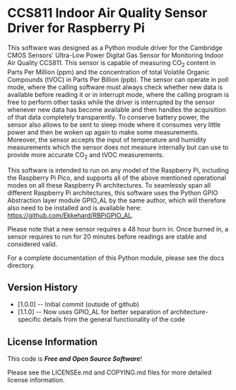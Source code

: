 CCS811 Indoor Air Quality Sensor Driver for Raspberry Pi
========================================================

This software was designed as a Python module driver for the Cambridge CMOS 
Sensors' Ultra-Low Power Digital Gas Sensor for Monitoring Indoor Air Quality
CCS811.  This sensor is capable of measuring CO<sub>2</sub> content in Parts 
Per Million (ppm) and the concentration of total Volatile Organic Compounds 
(tVOC) in Parts Per Billion (ppb).  The sensor can operate in poll mode, 
where the calling software must always check whether new data is available 
before reading it or in interrupt mode, where the calling program is free to 
perform other tasks while the driver is interrupted by the sensor whenever 
new data has become available and then handles the acquisition of that data 
completely transparently.  To conserve battery power, the sensor also allows 
to be sent to sleep mode where it consumes very little power and then be 
woken up again to make some measurements.  Moreover, the sensor accepts the 
input of temperature and humidity measurements which the sensor does not 
measure internally but can use to provide more accurate CO<sub>2</sub> and tVOC 
measurements.

This software is intended to run on any model of the Raspberry Pi, including the
Raspberry Pi Pico, and supports all of the above mentioned operational modes on 
all these Raspberry Pi architectures.  To seamlessly span all different 
Raspberry Pi architectures, this software uses the Python GPIO Abstraction layer 
module GPIO_AL by the same author, which will therefore also need to be 
installed and is available here: https://github.com/Ekkehard/RBPiGPIO_AL.

Please note that a new sensor requires a 48 hour burn in.  Once burned in, a 
sensor requires to run for 20 minutes before readings are stable and considered 
valid.

For a complete documentation of this Python module, please see the docs 
directory.

Version History
---------------
* [1.0.0] -- Initial commit (outside of github)
* [1.1.0] -- Now uses GPIO_AL for better separation of architecture-specific 
             details from the general functionality of the code

License Information
-------------------
This code is _**Free and Open Source Software**_! 

Please see the LICENSEe.md and COPYING.md files for more detailed license 
information.  